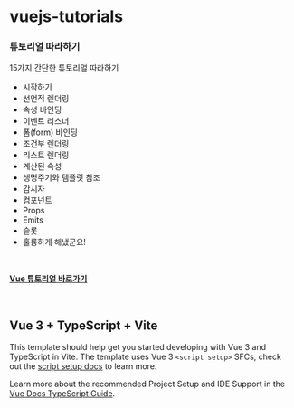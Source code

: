 # vuejs-tutorials

### 튜토리얼 따라하기

15가지 간단한 튜토리얼 따라하기

- 시작하기
- 선언적 렌더링
- 속성 바인딩
- 이벤트 리스너
- 폼(form) 바인딩
- 조건부 렌더링
- 리스트 렌더링
- 계산된 속성
- 생명주기와 템플릿 참조
- 감시자
- 컴포넌트
- Props
- Emits
- 슬롯
- 훌륭하게 해냈군요!

<br />

**[Vue 튜토리얼 바로가기](https://vuejs.org/tutorial)**

<br />

## Vue 3 + TypeScript + Vite

This template should help get you started developing with Vue 3 and TypeScript in Vite. The template uses Vue 3 `<script setup>` SFCs, check out the [script setup docs](https://v3.vuejs.org/api/sfc-script-setup.html#sfc-script-setup) to learn more.

Learn more about the recommended Project Setup and IDE Support in the [Vue Docs TypeScript Guide](https://vuejs.org/guide/typescript/overview.html#project-setup).
